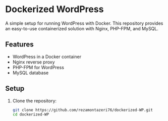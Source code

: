 # Dockerized WordPress

A simple setup for running WordPress with Docker. This repository provides an easy-to-use containerized solution with Nginx, PHP-FPM, and MySQL.

## Features
- WordPress in a Docker container
- Nginx reverse proxy
- PHP-FPM for WordPress
- MySQL database

## Setup

1. Clone the repository:
   ```bash
   git clone https://github.com/rezamontazeri76/dockerized-WP.git
   cd dockerized-WP
